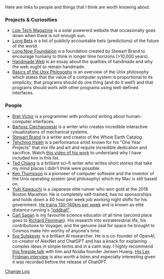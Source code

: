 Here are links to people and things that I think are worth knowing about.

### Projects & Curiosities

- [Low Tech Magazine](//solar.lowtechmagazine.com) is a solar powererd website that occasionally goes down when there is not enough sun.
- [Long Bets](//longbets.org) is a list of publicly accountable bets (predictions) of the future of the world.
- [Long Now Foundation](//longnow.org/) is a foundation created by Stewart Brand to encourage humany to think in longer time horizons (>10,000 years).
- [Handmade Web](http://luckysoap.com/statements/handmadeweb.html) is an essay about the qualities of handmade and why the web ought to remain handmade.
- [Basics of the Unix Philosophy](http://www.catb.org/esr/writings/taoup/html/ch01s06.html) is an overview of the Unix philosophy which states that the value of a computer system is proportional to its simplicity, that programs should do one thing (and do it well!) and that programs should work with other programs using well-defined interfaces.

### People

- [Bret Victor](http://worrydream.com) is a programmer with profound writing about human-computer interfaces.
- [Bartosz Ciechanowski](https://ciechanow.ski/archives/) is a writer who creates incredible interactive visualizations of mechanical systems.
- [Stewart Brand](//en.wikipedia.org/wiki/Stewart_Brand) is a writer and creator of the Whole Earth Catalog.
- [Tehching Hsieh](https://en.wikipedia.org/wiki/Tehching_Hsieh) is a performance artist known for his "One Year Projects" that mix life and art and require incredible dedication and sacrifice. Watch [this video of his work](https://www.youtube.com/watch?v=FoNd254KrjU&t=11s) to understand why I have included him in this list.
- [Ted Chiang](https://en.wikipedia.org/wiki/Ted_Chiang) is a brilliant sci-fi writer who writes short stories that take my mind places I didn't think were possible.
- [Ken Thompson](https://en.wikipedia.org/wiki/Ken_Thompson) is a pionoeer of computer software and the inventor of the Unix operating system (and philosophy) which my Mac is still based on.
- [Yuki Kawauchi](https://en.wikipedia.org/wiki/Yuki_Kawauchi) is a Japanese elite runner who won gold at the 2018 Boston Marathon. He is completely self-trained, has no sponsorships and holds down a 40 hour per week job working night shifts for his government. [He trains 130-140km per week](https://runningscience.co.za/elite-athletes-training-log/yuki-kawauchi/) and is known as elite distance running's ["oddball"](https://archive.md/BXSl2).
- [Carl Sagan](https://en.wikipedia.org/wiki/Carl_Sagan) is my favourite science educator of all time (second place goes to [Richard Feynman](https://en.wikipedia.org/wiki/Richard_Feynman)). His research into extraterestrial life, his contributions to Voyager, and the genuine zeal for space he brought to Cosmos make him worthy of anyone's time.
- [Ilya Sutskever](https://en.wikipedia.org/wiki/Ilya_Sutskever) is a brilliant AI researcher. He is a co-founder of OpenAI, co-creator of AlexNet and ChatGPT and has a knack for explaining complex ideas in simple terms and in a calm way. I highly recommend [this fireside talk](https://www.youtube.com/watch?v=0GKou6lSfi0) with him and Nvidia founder Jensen Huang. [His Lex Fridman interview](https://www.youtube.com/watch?v=13CZPWmke6A) is also worth a listen and especially interesting given it was recorded before the release of ChatGPT.

[Change Log](//github.com/davidhariri/site/commits/main/pages/Links.md)
